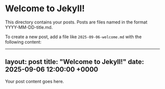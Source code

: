 # Welcome to Jekyll!

This directory contains your posts. Posts are files named in the format YYYY-MM-DD-title.md.

To create a new post, add a file like `2025-09-06-welcome.md` with the following content:

---
layout: post
title: "Welcome to Jekyll!"
date: 2025-09-06 12:00:00 +0000
---

Your post content goes here.
